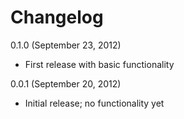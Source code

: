 # Changelog

0.1.0 (September 23, 2012)

* First release with basic functionality

0.0.1 (September 20, 2012)

* Initial release; no functionality yet
